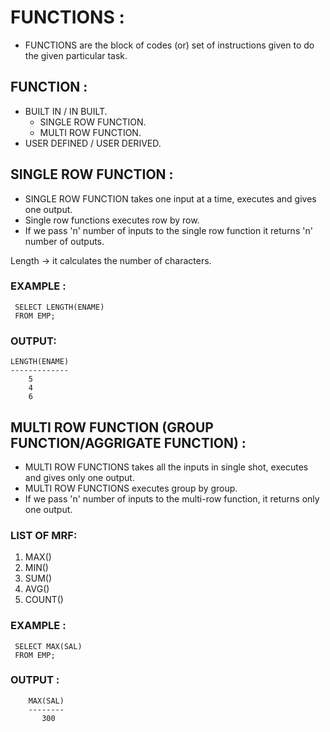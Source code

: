 # FUNCTIONS :

- FUNCTIONS are the block of codes (or) set of instructions given to do the given particular task.

## FUNCTION :

- BUILT IN / IN BUILT.
    - SINGLE ROW FUNCTION.
    - MULTI ROW FUNCTION.
- USER DEFINED / USER DERIVED.

## SINGLE ROW FUNCTION :

- SINGLE ROW FUNCTION takes one input at a time, executes and gives one output.
- Single row functions executes row by row.
- If we pass 'n' number of inputs to the single row function it returns 'n' number of outputs.

Length -> it calculates the number of characters.

### EXAMPLE :

```
 SELECT LENGTH(ENAME)
 FROM EMP;
```

### OUTPUT:

```
LENGTH(ENAME)
-------------
    5
    4
    6
```

## MULTI ROW FUNCTION (GROUP FUNCTION/AGGRIGATE FUNCTION) :

- MULTI ROW FUNCTIONS takes all the inputs in single shot, executes and gives only one output.
- MULTI ROW FUNCTIONS executes group by group.
- If we pass 'n' number of inputs to the multi-row function, it returns only one output.


### LIST OF MRF:

1. MAX()
2. MIN()
3. SUM()
4. AVG()
5. COUNT()


### EXAMPLE :

```
 SELECT MAX(SAL)
 FROM EMP;
```

### OUTPUT :

```
    MAX(SAL)
    --------
       300
```
